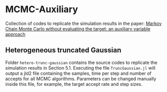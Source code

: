 # MCMC-Auxiliary
Collection of codes to replicate the simulation results in the paper: [Markov Chain Monte Carlo without evaluating the target: an auxiliary variable approach](https://arxiv.org/abs/2406.05242)

## Heterogeneous truncated Gaussian
Folder `hetero-trunc-gaussian` contains the source codes to replicate the simulation results in Section 5.1. Executing the file `TruncGaussian.jl` will output a jld2 file containing the samples, time per step and number of accepts for all MCMC algorithms. Parameters can be changed manually inside this file, for example, the target accept rate and step sizes.
